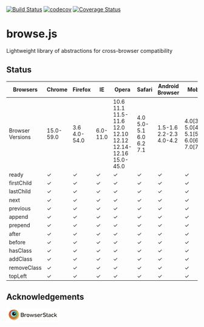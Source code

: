 [![Build Status](https://travis-ci.org/browsejs/browse.js.svg?branch=master)](https://travis-ci.org/browsejs/browse.js) [![codecov](https://codecov.io/gh/browsejs/browse.js/branch/master/graph/badge.svg)](https://codecov.io/gh/browsejs/browse.js) [![Coverage Status](https://coveralls.io/repos/github/browsejs/browse.js/badge.svg?branch=master)](https://coveralls.io/github/browsejs/browse.js?branch=master)
# browse.js
Lightweight library of abstractions for cross-browser compatibility
## Status
Browsers|Chrome|Firefox|IE|Opera|Safari|Android Browser|Mobile Safari|Edge|Opera Mobile|Yandex
-|-|-|-|-|-|-|-|-|-|-
Browser Versions|15.0-59.0|3.6<br>4.0-54.0|6.0-11.0|10.6<br>11.1<br>11.5-11.6<br>12.0<br>12.10<br>12.12<br>12.14-12.16<br>15.0-45.0|4.0<br>5.0-5.1<br>6.0<br>6.2<br>7.1|1.5-1.6<br>2.2-2.3<br>4.0-4.2|4.0[3.0,3.2,4.0]<br>5.0[4.3]<br>5.1[5.0,5.1]<br>6.0[6.0]<br>7.0[7.0]|14.0-15.0|11.50|14.12
ready|✓|✓|✓|✓|✓|✓|✓|✓|✓|✓
firstChild|✓|✓|✓|✓|✓|✓|✓|✓|✓|✓
lastChild|✓|✓|✓|✓|✓|✓|✓|✓|✓|✓
next|✓|✓|✓|✓|✓|✓|✓|✓|✓|✓
previous|✓|✓|✓|✓|✓|✓|✓|✓|✓|✓
append|✓|✓|✓|✓|✓|✓|✓|✓|✓|✓
prepend|✓|✓|✓|✓|✓|✓|✓|✓|✓|✓
after|✓|✓|✓|✓|✓|✓|✓|✓|✓|✓
before|✓|✓|✓|✓|✓|✓|✓|✓|✓|✓
hasClass|✓|✓|✓|✓|✓|✓|✓|✓|✓|✓
addClass|✓|✓|✓|✓|✓|✓|✓|✓|✓|✓
removeClass|✓|✓|✓|✓|✓|✓|✓|✓|✓|✓
topLeft|✓|✓|✓|✓|✓|✓|✓|✓|✓|✓
## Acknowledgements
[![BrowserStack](doc/img/browserstack-logo.png)](https://www.browserstack.com)
